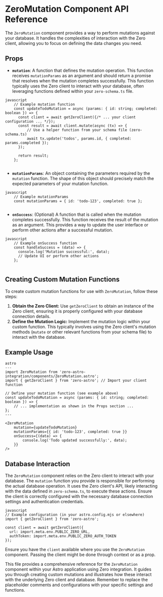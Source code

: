 # ZeroMutation Component API Reference

The `ZeroMutation` component provides a way to perform mutations against your database. It handles the complexities of interaction with the Zero client, allowing you to focus on defining the data changes you need.

## Props

*   **`mutation`**:  A function that defines the mutation operation.  This function receives `mutationParams` as an argument and should return a promise that resolves when the mutation completes successfully.  This function typically uses the Zero client to interact with your database, often leveraging functions defined within your `zero-schema.ts` file.
```
javascript
    // Example mutation function
    const updateTodoMutation = async (params: { id: string; completed: boolean }) => {
      const client = await getZeroClient({/* ... your client configuration ... */});
      const result = await client.mutate(async (tx) => {
          // Use a helper function from your schema file (zero-schema.ts)
          await tx.update('todos', params.id, { completed: params.completed });
      });

      return result;
    };
    
```
*   **`mutationParams`**:  An object containing the parameters required by the `mutation` function.  The shape of this object should precisely match the expected parameters of your mutation function.
```
javascript
    // Example mutationParams
    const mutationParams = { id: 'todo-123', completed: true };
    
```
*   **`onSuccess`**: (Optional) A function that is called when the mutation completes successfully.  This function receives the result of the mutation as an argument.  This provides a way to update the user interface or perform other actions after a successful mutation.
```
javascript
    // Example onSuccess function
    const handleSuccess = (data) => {
      console.log('Mutation successful:', data);
      // Update UI or perform other actions
    };
    
```
## Creating Custom Mutation Functions

To create custom mutation functions for use with `ZeroMutation`, follow these steps:


1.  **Obtain the Zero Client:** Use `getZeroClient` to obtain an instance of the Zero client, ensuring it is properly configured with your database connection details.
2.  **Define the Mutation Logic:**  Implement the mutation logic within your custom function.  This typically involves using the Zero client's mutation methods (`mutate` or other relevant functions from your schema file) to interact with the database.

## Example Usage
```
astro
---
import ZeroMutation from 'zero-astro-integration/components/ZeroMutation.astro';
import { getZeroClient } from 'zero-astro'; // Import your client function

// Define your mutation function (see example above)
const updateTodoMutation = async (params: { id: string; completed: boolean }) => {
    // ... implementation as shown in the Props section ...
};
---

<ZeroMutation
    mutation={updateTodoMutation}
    mutationParams={{ id: 'todo-123', completed: true }}
    onSuccess={(data) => {
        console.log('Todo updated successfully:', data);
    }}
/>
```
## Database Interaction

The `ZeroMutation` component relies on the Zero client to interact with your database.  The `mutation` function you provide is responsible for performing the actual database operation.  It uses the Zero client's API, likely interacting with the data defined in `zero-schema.ts`, to execute these actions.  Ensure the client is correctly configured with the necessary database connection settings and authentication credentials.
```
javascript
// Example configuration (in your astro.config.mjs or elsewhere)
import { getZeroClient } from 'zero-astro';

const client = await getZeroClient({
  url: import.meta.env.PUBLIC_ZERO_URL,
  authToken: import.meta.env.PUBLIC_ZERO_AUTH_TOKEN
});
```
Ensure you have the `client` available where you use the `ZeroMutation` component.  Passing the client might be done through context or as a prop.


This file provides a comprehensive reference for the `ZeroMutation` component within your Astro application using Zero integration.  It guides you through creating custom mutations and illustrates how these interact with the underlying Zero client and database.  Remember to replace the placeholder comments and configurations with your specific settings and functions.